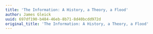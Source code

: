```yaml
---
title: 'The Information: A History, a Theory, a Flood'
author: James Gleick
uuid: 697df190-b484-46eb-8b71-8d40bcdd972d
original_title: 'The Information: A History, a Theory, a Flood'
---
```



